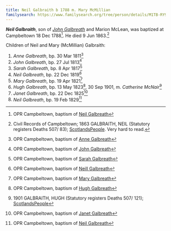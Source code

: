 ```yaml
---
title: Neil Galbraith b 1788 m. Mary McMillian
familysearch: https://www.familysearch.org/tree/person/details/M1TB-RY9
---
```

***Neil Galbraith***, son of *[John Galbreath](/people/galbreath-john-1760.md)* and Marion McLean, was baptized at Campbeltown 18 Dec 1788[^birth].  He died 9 Jun 1863.[^death]

Children of Neil and Mary (McMillian) Galbraith:

1. *Anne Galbreath*, bp. 30 Mar 1811[^anne-birth]
2. *John Galbreath*, bp. 27 Jul 1813[^john-birth]
3. *Sarah Galbreath*, bp. 8 Apr 1817[^sarah-birth]
4. *Neil Galbreath*, bp. 22 Dec 1819[^neil1-birth]
5. *Mary Galbreath*, bp. 19 Apr 1821[^mary-birth]
6. *Hugh Galbreath*, bp. 13 May 1823[^hugh-birth], 30 Sep 1901, m. *Catherine McNair*[^hugh-death]
7. *Janet Galbreath*, bp. 22 Dec 1825[^janet-birth]
8. *Neil Galbreath*, bp. 19 Feb 1829[^neil2-birth]

[^birth]: OPR Campbeltown, baptism of [Neil Galbreath](/sources/opr-campbeltown-births.md#1788-12-18-neill-galbreath)

[^death]: Civil Records of Campbeltown; 1863 GALBRAITH, NEIL (Statutory registers Deaths 507/ 83); 
  [ScotlandsPeople](https://www.scotlandspeople.gov.uk/view-image/nrs_stat_deaths/624420).  Very hard to read.

[^anne-birth]: OPR Campbeltown, baptism of [Anne Galbreath](/sources/opr-campbeltown-births.md#1811-03-30-anne-galbreath)

[^john-birth]: OPR Campbeltown, baptism of [John Galbreath](/sources/opr-campbeltown-births.md#1813-07-27-john-galbreath)

[^sarah-birth]: OPR Campbeltown, baptism of [Sarah Galbreath](/sources/opr-campbeltown-births.md#1817-04-08-sarah-galbreath)

[^neil1-birth]: OPR Campbeltown, baptism of [Neill Galbreath](/sources/opr-campbeltown-births.md#1819-12-22-neill-galbreath)

[^mary-birth]: OPR Campbeltown, baptism of [Mary Galbreath](/sources/opr-campbeltown-births.md#1821-04-19-mary-galbreath)

[^hugh-birth]: OPR Campbeltown, baptism of [Hugh Galbreath](/sources/opr-campbeltown-births.md#1823-05-13-hugh-galbreath)

[^hugh-death]: 1901 GALBRAITH, HUGH (Statutory registers Deaths 507/ 121); [ScotlandsPeople](https://www.scotlandspeople.gov.uk/view-image/nrs_stat_deaths/5355310)

[^janet-birth]: OPR Campbeltown, baptism of [Janet Galbreath](/sources/opr-campbeltown-births.md#1825-12-22-janet-galbreath)

[^neil2-birth]: OPR Campbeltown, baptism of [Neil Galbreath](/sources/opr-campbeltown-births.md#1829-02-19-neill-galbreath)
